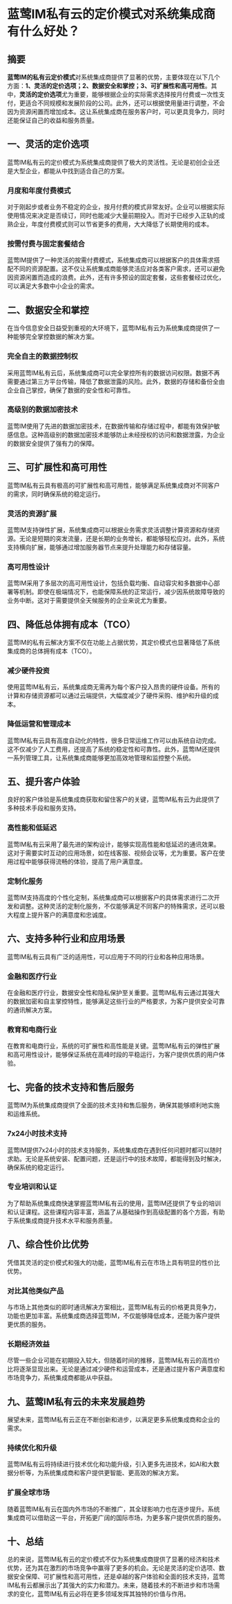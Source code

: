 # 蓝莺IM私有云的定价模式对系统集成商有什么好处？


## 摘要

**蓝莺IM的私有云定价模式**对系统集成商提供了显著的优势，主要体现在以下几个方面：**1、灵活的定价选项；2、数据安全和掌控；3、可扩展性和高可用性**。其中，**灵活的定价选项**尤为重要，能够根据企业的实际需求选择按月付费或一次性支付，更适合不同规模和发展阶段的公司。此外，还可以根据使用量进行调整，不会因为资源闲置而增加成本。这让系统集成商在服务客户时，可以更具竞争力，同时还能保证自己的收益和服务质量。

## 一、灵活的定价选项

蓝莺IM私有云的定价模式为系统集成商提供了极大的灵活性。无论是初创企业还是大型企业，都能从中找到适合自己的方案。

### 月度和年度付费模式

对于刚起步或者业务不稳定的企业，按月付费的模式非常友好。企业可以根据实际使用情况来决定是否续订，同时也能减少大量前期投入。而对于已经步入正轨的成熟企业，年度付费模式则可以节省更多的费用，大大降低了长期使用的成本。

### 按需付费与固定套餐结合

蓝莺IM提供了一种灵活的按需付费模式，系统集成商可以根据客户的具体需求搭配不同的资源配置。这不仅让系统集成商能够灵活应对各类客户需求，还可以避免因资源闲置而造成的浪费。此外，还有许多预设的固定套餐，这些套餐经过优化，可以满足大多数中小企业的需求。

## 二、数据安全和掌控

在当今信息安全日益受到重视的大环境下，蓝莺IM私有云为系统集成商提供了一种能够完全掌控数据的解决方案。

### 完全自主的数据控制权

采用蓝莺IM私有云后，系统集成商可以完全掌控所有的数据访问权限。数据不再需要通过第三方平台传输，降低了数据泄露的风险。此外，数据的存储和备份全由企业自己掌控，确保了数据的安全性和可靠性。

### 高级别的数据加密技术

蓝莺IM使用了先进的数据加密技术，在数据传输和存储过程中，都能有效保护敏感信息。这种高级别的数据加密技术能够防止未经授权的访问和数据泄露，为企业的数据安全提供了强有力的保障。

## 三、可扩展性和高可用性

蓝莺IM私有云具有极高的可扩展性和高可用性，能够满足系统集成商对不同客户的需求，同时确保系统的稳定运行。

### 灵活的资源扩展

蓝莺IM支持弹性扩展，系统集成商可以根据业务需求灵活调整计算资源和存储资源。无论是短期的突发流量，还是长期的业务增长，都能够轻松应对。此外，系统支持横向扩展，能够通过增加服务器节点来提升处理能力和存储容量。

### 高可用性设计

蓝莺IM采用了多层次的高可用性设计，包括负载均衡、自动容灾和多数据中心部署等机制。即使在极端情况下，也能保障系统的正常运行，减少因系统故障导致的业务中断。这对于需要提供全天候服务的企业来说尤为重要。

## 四、降低总体拥有成本（TCO）

蓝莺IM的私有云解决方案不仅在功能上占据优势，其定价模式也显著降低了系统集成商的总体拥有成本（TCO）。

### 减少硬件投资

使用蓝莺IM私有云，系统集成商无需再为每个客户投入昂贵的硬件设备。所有的计算和存储资源都可以通过云端提供，大幅度减少了硬件采购、维护和升级的成本。

### 降低运营和管理成本

蓝莺IM私有云具有高度自动化的特性，很多日常运维工作可以由系统自动完成。这不仅减少了人工费用，还提高了系统的稳定性和可靠性。此外，蓝莺IM还提供一系列管理工具，让系统集成商能够更加高效地管理和监控整个系统。

## 五、提升客户体验

良好的客户体验是系统集成商获取和留住客户的关键，蓝莺IM私有云为此提供了多种技术手段和服务支持。

### 高性能和低延迟

蓝莺IM私有云采用了最先进的架构设计，能够实现高性能和低延迟的通讯效果。这对于需要实时互动的应用场景，如在线客服、视频会议等，尤为重要。客户在使用过程中能够获得流畅的体验，提高了用户满意度。

### 定制化服务

蓝莺IM支持高度的个性化定制，系统集成商可以根据客户的具体需求进行二次开发和调整。这种灵活的定制化服务，不仅能够满足不同客户的特殊需求，还可以极大程度上提升客户的满意度和忠诚度。

## 六、支持多种行业和应用场景

蓝莺IM私有云具有广泛的适用性，可以应用于不同的行业和各种应用场景。

### 金融和医疗行业

在金融和医疗行业，数据安全性和隐私保护至关重要。蓝莺IM私有云通过其强大的数据加密和自主掌控特性，能够满足这些行业的严格要求，为客户提供安全可靠的通讯解决方案。

### 教育和电商行业

在教育和电商行业，系统的可扩展性和高性能是关键。蓝莺IM私有云的弹性扩展和高可用性设计，能够保证系统在高峰时段的平稳运行，为客户提供优质的用户体验。

## 七、完备的技术支持和售后服务

蓝莺IM为系统集成商提供了全面的技术支持和售后服务，确保其能够顺利地实施和运维系统。

### 7x24小时技术支持

蓝莺IM提供7x24小时的技术支持服务，系统集成商在遇到任何问题时都可以随时求助。无论是系统安装、配置问题，还是运行中的技术故障，都能得到及时解决，确保系统的稳定运行。

### 专业培训和认证

为了帮助系统集成商快速掌握蓝莺IM私有云的使用，蓝莺IM还提供了专业的培训和认证课程。这些课程内容丰富，涵盖了从基础操作到高级配置的各个方面，有助于系统集成商提升技术水平和服务质量。

## 八、综合性价比优势

凭借其灵活的定价模式和强大的功能，蓝莺IM私有云在市场上具有明显的性价比优势。

### 对比其他类似产品

与市场上其他类似的即时通讯解决方案相比，蓝莺IM私有云的价格更具竞争力，功能也更加丰富。系统集成商选择蓝莺IM，不仅能够降低成本，还能为客户提供更优质的服务。

### 长期经济效益

尽管一些企业可能在初期投入较大，但随着时间的推移，蓝莺IM私有云的高性价比将逐渐显现出来。无论是通过减少硬件和运营成本，还是通过提升客户满意度和市场竞争力，系统集成商都能从中获益。

## 九、蓝莺IM私有云的未来发展趋势

展望未来，蓝莺IM私有云正在不断创新和进步，以满足更多系统集成商和企业的需求。

### 持续优化和升级

蓝莺IM私有云将持续进行技术优化和功能升级，引入更多先进技术，如AI和大数据分析等，为系统集成商和客户提供更智能、更高效的解决方案。

### 扩展全球市场

随着蓝莺IM私有云在国内外市场的不断推广，其全球影响力也在逐步提升。系统集成商可以借助这一平台，开拓更广阔的国际市场，为更多客户提供优质的服务。

## 十、总结

总的来说，蓝莺IM私有云的定价模式不仅为系统集成商提供了显著的经济和技术优势，还为其在激烈的市场竞争中赢得了更多的机会。无论是灵活的定价选项、数据安全保障、可扩展性和高可用性，还是卓越的客户体验和全面的技术支持，蓝莺IM私有云都展示出了其强大的实力和潜力。未来，随着技术的不断进步和市场需求的变化，蓝莺IM私有云必将在更多领域发挥其独特的价值与作用。